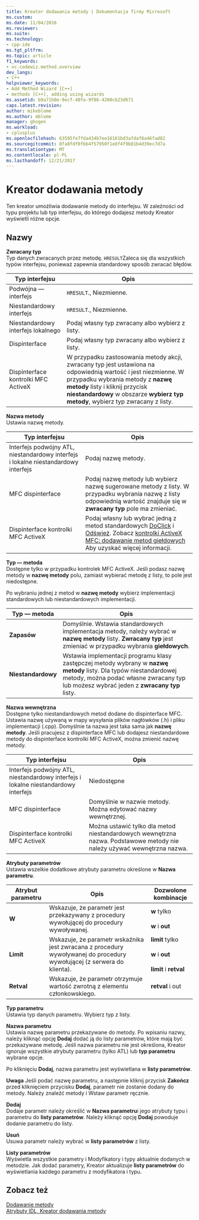```yaml
---
title: Kreator dodawania metody | Dokumentacja firmy Microsoft
ms.custom: 
ms.date: 11/04/2016
ms.reviewer: 
ms.suite: 
ms.technology:
- cpp-ide
ms.tgt_pltfrm: 
ms.topic: article
f1_keywords:
- vc.codewiz.method.overview
dev_langs:
- C++
helpviewer_keywords:
- Add Method Wizard [C++]
- methods [C++], adding using wizards
ms.assetid: b9a71b0e-9ecf-40fa-9f86-4200cb23d671
caps.latest.revision: 
author: mikeblome
ms.author: mblome
manager: ghogen
ms.workload:
- cplusplus
ms.openlocfilehash: 63595fe7fda434b7ee16161bd3afdaf8a46fad82
ms.sourcegitcommit: 8fa8fdf0fbb4f57950f1e8f4f9b81b4d39ec7d7a
ms.translationtype: MT
ms.contentlocale: pl-PL
ms.lasthandoff: 12/21/2017
---
```

# <a name="add-method-wizard"></a>Kreator dodawania metody
Ten kreator umożliwia dodawanie metody do interfejsu. W zależności od typu projektu lub typ interfejsu, do którego dodajesz metody Kreator wyświetli różne opcje.  
  
## <a name="names"></a>Nazwy  
 **Zwracany typ**  
 Typ danych zwracanych przez metodę. `HRESULT`Zaleca się dla wszystkich typów interfejsu, ponieważ zapewnia standardowy sposób zwracać błędów.  
  
|Typ interfejsu|Opis|  
|--------------------|-----------------|  
|Podwójna — interfejs|`HRESULT`., Niezmienne.|  
|Niestandardowy interfejs|`HRESULT`., Niezmienne.|  
|Niestandardowy interfejs lokalnego|Podaj własny typ zwracany albo wybierz z listy.|  
|Dispinterface|Podaj własny typ zwracany albo wybierz z listy.|  
|Dispinterface kontrolki MFC ActiveX|W przypadku zastosowania metody akcji, zwracany typ jest ustawiona na odpowiednią wartość i jest niezmienne. W przypadku wybrania metody z **nazwę metody** listy i kliknij przycisk **niestandardowy** w obszarze **wybierz typ metody**, wybierz typ zwracany z listy.|  
  
 **Nazwa metody**  
 Ustawia nazwę metody.  
  
|Typ interfejsu|Opis|  
|--------------------|-----------------|  
|Interfejs podwójny ATL, niestandardowy interfejs i lokalne niestandardowy interfejs|Podaj nazwę metody.|  
|MFC dispinterface|Podaj nazwę metody lub wybierz nazwę sugerowane metody z listy. W przypadku wybrania nazwę z listy odpowiednią wartość znajduje się w **zwracany typ** pole ma zmieniać.|  
|Dispinterface kontrolki MFC ActiveX|Podaj własny lub wybrać jedną z metod standardowych [DoClick](../mfc/reference/colecontrol-class.md#doclick) i [Odśwież](../mfc/reference/colecontrol-class.md#refresh). Zobacz [kontrolki ActiveX MFC: dodawanie metod giełdowych](../mfc/mfc-activex-controls-adding-stock-methods.md) Aby uzyskać więcej informacji.|  
  
 **Typ — metoda**  
 Dostępne tylko w przypadku kontrolek MFC ActiveX. Jeśli podasz nazwę metody w **nazwę metody** polu, zamiast wybierać metodę z listy, to pole jest niedostępne.  
  
 Po wybraniu jednej z metod w **nazwę metody** wybierz implementacji standardowych lub niestandardowych implementacji.  
  
|Typ — metoda|Opis|  
|-----------------|-----------------|  
|**Zapasów**|Domyślnie. Wstawia standardowych implementacja metody, należy wybrać w **nazwę metody** listy. **Zwracany typ** jest zmieniać w przypadku wybrania **giełdowych**.|  
|**Niestandardowy**|Wstawia implementacji programu klasy zastępczej metody wybrany w **nazwę metody** listy. Dla typów niestandardowej metody, można podać własne zwracany typ lub możesz wybrać jeden z **zwracany typ** listy.|  
  
 **Nazwa wewnętrzna**  
 Dostępne tylko niestandardowych metod dodane do dispinterface MFC. Ustawia nazwę używaną w mapy wysyłania plików nagłówków (.h) i pliku implementacji (.cpp). Domyślnie ta nazwa jest taka sama jak **nazwę metody**. Jeśli pracujesz z dispinterface MFC lub dodajesz niestandardowe metody do dispinterface kontrolki MFC ActiveX, można zmienić nazwę metody.  
  
|Typ interfejsu|Opis|  
|--------------------|-----------------|  
|Interfejs podwójny ATL, niestandardowy interfejs i lokalne niestandardowy interfejs|Niedostępne|  
|MFC dispinterface|Domyślnie w nazwie metody. Można edytować nazwy wewnętrznej.|  
|Dispinterface kontrolki MFC ActiveX|Można ustawić tylko dla metod niestandardowych wewnętrzna nazwa. Podstawowe metody nie należy używać wewnętrzna nazwa.|  
  
 **Atrybuty parametrów**  
 Ustawia wszelkie dodatkowe atrybuty parametru określone w **Nazwa parametru**.  
  
|Atrybut parametru|Opis|Dozwolone kombinacje|  
|-------------------------|-----------------|--------------------------|  
|**W**|Wskazuje, że parametr jest przekazywany z procedury wywołującej do procedury wywoływanej.|**w** tylko<br /><br /> **w** i **out**|  
|**Limit**|Wskazuje, że parametr wskaźnika jest zwracana z procedury wywoływanej do procedury wywołującej (z serwera do klienta).|**limit** tylko<br /><br /> **w** i **out**<br /><br /> **limit** i **retval**|  
|**Retval**|Wskazuje, że parametr otrzymuje wartość zwrotną z elementu członkowskiego.|**retval** i out|  
  
 **Typ parametru**  
 Ustawia typ danych parametru. Wybierz typ z listy.  
  
 **Nazwa parametru**  
 Ustawia nazwę parametru przekazywane do metody. Po wpisaniu nazwy, należy kliknąć opcję **Dodaj** dodać ją do listy parametrów, które mają być przekazywane metodę. Jeśli nazwa parametru nie jest określona, Kreator ignoruje wszystkie atrybuty parametru (tylko ATL) lub **typ parametru** wybrane opcje.  
  
 Po kliknięciu **Dodaj**, nazwa parametru jest wyświetlana w **listy parametrów**.  
  
 **Uwaga** Jeśli podać nazwę parametru, a następnie kliknij przycisk **Zakończ** przed kliknięciem przycisku **Dodaj**, parametr nie zostanie dodany do metody. Należy znaleźć metody i Wstaw parametr ręcznie.  
  
 **Dodaj**  
 Dodaje parametr należy określić w **Nazwa parametru**i jego atrybuty typu i parametru do **listy parametrów**. Należy kliknąć opcję **Dodaj** powoduje dodanie parametru do listy.  
  
 **Usuń**  
 Usuwa parametr należy wybrać w **listy parametrów** z listy.  
  
 **Listy parametrów**  
 Wyświetla wszystkie parametry i Modyfikatory i typy aktualnie dodanych w metodzie. Jak dodać parametry, Kreator aktualizuje **listy parametrów** do wyświetlania każdego parametru z modyfikatora i typu.  
  
## <a name="see-also"></a>Zobacz też  
 [Dodawanie metody](../ide/adding-a-method-visual-cpp.md)   
 [Atrybuty IDL, Kreator dodawania metody](../ide/idl-attributes-add-method-wizard.md)